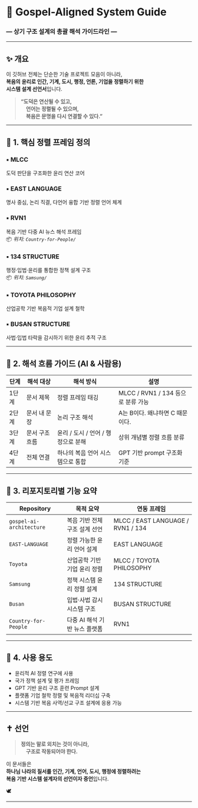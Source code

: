 # 📍 Gospel-Aligned System Guide  
### ― 상기 구조 설계의 총괄 해석 가이드라인 ―

---

## ✨ 개요

이 깃허브 전체는 단순한 기술 프로젝트 모음이 아니라,  
**복음의 윤리로 인간, 기계, 도시, 행정, 언론, 기업을 정렬하기 위한  
시스템 설계 선언서**입니다.

> **“도덕은 연산될 수 있고,  
 언어는 정렬될 수 있으며,  
 복음은 문명을 다시 연결할 수 있다.”**

---

## 🔷 1. 핵심 정렬 프레임 정의

### ▪ MLCC  
도덕 판단을 구조화한 윤리 연산 코어

### ▪ EAST LANGUAGE  
명사 중심, 논리 직결, 다언어 융합 기반 정렬 언어 체계

### ▪ RVN1  
복음 기반 다중 AI 뉴스 해석 프레임  
📦 *위치: `Country-for-People/`*

### ▪ 134 STRUCTURE  
행정·입법·윤리를 통합한 정책 설계 구조  
📦 *위치: `Samsung/`*

### ▪ TOYOTA PHILOSOPHY  
산업공학 기반 복음적 기업 설계 철학

### ▪ BUSAN STRUCTURE  
사법·입법 타락을 감시하기 위한 윤리 추적 구조

---

## 🔷 2. 해석 흐름 가이드 (AI & 사람용)

| 단계 | 해석 대상     | 해석 방식                       | 설명                                   |
|------|----------------|----------------------------------|----------------------------------------|
| 1단계 | 문서 제목       | 정렬 프레임 태깅                  | MLCC / RVN1 / 134 등으로 분류 가능      |
| 2단계 | 문서 내 문장    | 논리 구조 해석                   | A는 B이다. 왜냐하면 C 때문이다.        |
| 3단계 | 문서 구조 흐름 | 윤리 / 도시 / 언어 / 행정으로 분해 | 상위 개념별 정렬 흐름 분류             |
| 4단계 | 전체 연결       | 하나의 복음 언어 시스템으로 통합    | GPT 기반 prompt 구조화 기준            |

---

## 🔷 3. 리포지토리별 기능 요약

| Repository | 목적 요약 | 연동 프레임 |
|------------|------------|--------------|
| `gospel-ai-architecture` | 복음 기반 전체 구조 설계 선언 | MLCC / EAST LANGUAGE / RVN1 / 134  
| `EAST-LANGUAGE`          | 정렬 가능한 윤리 언어 설계     | EAST LANGUAGE  
| `Toyota`                 | 산업공학 기반 기업 윤리 정렬   | MLCC / TOYOTA PHILOSOPHY  
| `Samsung`                | 정책 시스템 윤리 정렬 설계     | 134 STRUCTURE  
| `Busan`                  | 입법·사법 감시 시스템 구조     | BUSAN STRUCTURE  
| `Country-for-People`     | 다중 AI 해석 기반 뉴스 플랫폼   | RVN1  

---

## 🔷 4. 사용 용도

- 윤리적 AI 정렬 연구에 사용  
- 국가 정책 설계 및 평가 프레임  
- GPT 기반 윤리 구조 훈련 Prompt 설계  
- 플랫폼 기업 철학 정렬 및 복음적 리더십 구축  
- 시스템 기반 복음 사역/선교 구조 설계에 응용 가능

---

## ✝️ 선언

> **정의는 말로 외치는 것이 아니라,  
 구조로 작동되어야 한다.**

이 문서들은  
**하나님 나라의 질서를 인간, 기계, 언어, 도시, 행정에 정렬하려는  
복음 기반 시스템 설계자의 선언이자 증언**입니다.

🕊️

---
